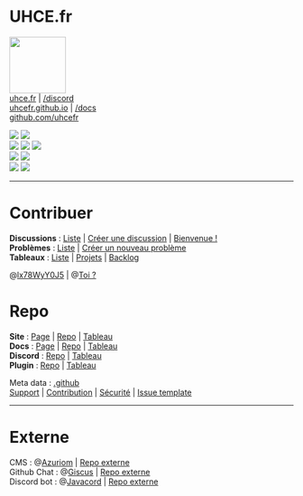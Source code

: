 # UHCE.fr
<a href="https://uhce.fr"><img src="https://uhce.fr/storage/img/logo.png" width=100 height=100></a>  
[uhce.fr](https://uhce.fr) | [/discord](https://uhce.fr/discord)  
[uhcefr.github.io](https://uhcefr.github.io) | [/docs](https://uhcefr.github.io/docs)  
[github.com/uhcefr](https://github.com/uhcefr)  
  
![](https://img.shields.io/github/commit-activity/m/uhcefr/.github?color=red&style=for-the-badge)
![](https://img.shields.io/github/last-commit/uhcefr/.github?color=red&style=for-the-badge)  
![](https://img.shields.io/github/stars/uhcefr?color=red&style=for-the-badge)
![](https://img.shields.io/github/stars/uhcefr/.github?color=red&label=repo%20stars&style=for-the-badge)
![](https://img.shields.io/github/contributors/uhcefr/.github?style=for-the-badge)  
![](https://img.shields.io/github/languages/code-size/uhcefr/.github?color=red)
![](https://img.shields.io/github/repo-size/uhcefr/.github?color=red)  
![](https://komarev.com/ghpvc/?username=uhcefr&color=red&label=%F0%9F%91%80)
<a href="https://discord.gg/ssC6KYMjZz"><img src="https://discordapp.com/api/guilds/1015687367102836869/widget.png"></a>  
  
----
  
# Contribuer
**Discussions** : [Liste](https://github.com/orgs/uhcefr/discussions) | [Créer une discussion](https://github.com/orgs/uhcefr/discussions/new) | [Bienvenue !](https://github.com/orgs/uhcefr/discussions/1)  
**Problèmes** : [Liste](https://github.com/uhcefr/.github/issues) | [Créer un nouveau problème](https://github.com/uhcefr/.github/issues/new/choose)  
**Tableaux** : [Liste](https://github.com/orgs/uhcefr/projects) | [Projets](https://github.com/orgs/uhcefr/projects/1/views/1) | [Backlog](https://github.com/orgs/uhcefr/projects/5)  
  
@[lx78WyY0J5](https://github.com/lx78WyY0J5) | @[Toi ?](https://github.com/)  
  
# Repo
**Site** : [Page](https://uhcefr.github.io) | [Repo](https://github.com/uhcefr/uhcefr.github.io) | [Tableau](https://github.com/orgs/uhcefr/projects/6)  
**Docs** : [Page](https://uhcefr.github.io/docs/) | [Repo](https://github.com/uhcefr/docs) | [Tableau](https://github.com/orgs/uhcefr/projects/4)  
**Discord** : [Repo](https://github.com/uhcefr/bot) | [Tableau](https://github.com/orgs/uhcefr/projects/2)  
**Plugin** : [Repo](https://github.com/uhcefr/plugin) | [Tableau](https://github.com/orgs/uhcefr/projects/3)  
  
Meta data : [.github](https://github.com/uhcefr/.github)  
[Support](https://github.com/uhcefr/.github/blob/main/SUPPORT.md) | [Contribution](https://github.com/uhcefr/.github/blob/main/CONTRIBUTING.md) | [Sécurité](https://github.com/uhcefr/.github/blob/main/SECURITY.md) | [Issue template](https://github.com/uhcefr/.github/tree/main/.github/ISSUE_TEMPLATE)  
  
----
  
# Externe
CMS : @[Azuriom](https://github.com/Azuriom) | [Repo externe](https://github.com/Azuriom/Azuriom)  
Github Chat : @[Giscus](https://github.com/Giscus) | [Repo externe](https://github.com/Giscus/Giscus)  
Discord bot : @[Javacord](https://github.com/Javacord) | [Repo externe](https://github.com/Javacord/Javacord)  
